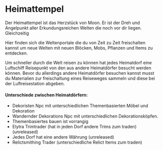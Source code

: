 # Heimattempel

Der Heimattempel ist das Herzstück von Moon. Er ist der Dreh und Angelpunkt aller Erkundungsreichen Welten die noch vor dir liegen. Gleichzeitig &#x20;



Hier finden sich die Weltenportale die du von Zeit zu Zeit freischalten kannst um neue Welten mit neuen Blöcken, Mobs, Pflanzen und Items zu entdecken.



Um schneller durch die Welt reisen zu können hat jedes Heimatdorf eine Luftschiff Reisepunkt von den aus andere Heimatdörfer besucht werden können. Bevor du allerdings andere Heimatdörfer besuchen kannst musst du Materialien zur freischaltung eines Reiseweges sammeln und diese bei der Luftreisestation abgeben.

#### Unterschiede zwischen Heimatdörfern:

* Dekoristen Npc mit unterschiedlichen Themenbasierten Möbel und Dekoration
* Wandernder Dekorations Npc mit unterschiedlichen Dekorationsköpfen.
* Themenbasiertes bauen ist vorrangig&#x20;
* Elytra Trimtrader (hat in jeden Dorf andere Trims zum traden) (unreleased)
* Jedes Dorf hat eine andere Währung (unreleased)
* Relictsmithing Trader (unterschiedliche Relict Items zum traden)
